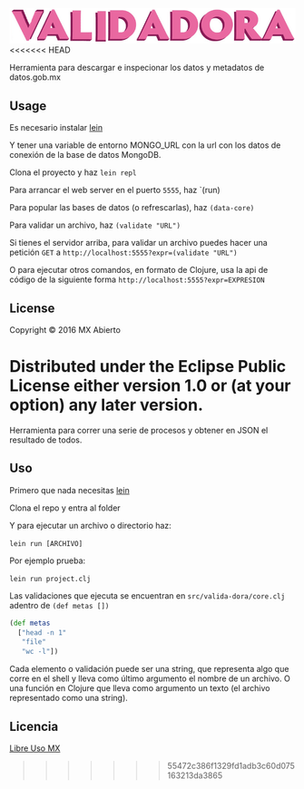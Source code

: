![dora](https://raw.githubusercontent.com/fractalLabs/valida-dora/master/resources/validadora.png)
<<<<<<< HEAD

Herramienta para descargar e inspecionar los datos y metadatos de datos.gob.mx

## Usage

Es necesario instalar [lein](http://leiningen.org)

Y tener una variable de entorno MONGO_URL con la url con los datos de conexión de la base de datos MongoDB.

Clona el proyecto y haz `lein repl`

Para arrancar el web server en el puerto `5555`, haz `(run)

Para popular las bases de datos (o refrescarlas), haz `(data-core)`

Para validar un archivo, haz `(validate "URL")`


Si tienes el servidor arriba, para validar un archivo puedes hacer una petición `GET` a `http://localhost:5555?expr=(validate "URL")`

O para ejecutar otros comandos, en formato de Clojure, usa la api de código de la siguiente forma `http://localhost:5555?expr=EXPRESION`

## License

Copyright © 2016 MX Abierto

Distributed under the Eclipse Public License either version 1.0 or (at
your option) any later version.
=======
Herramienta para correr una serie de procesos y obtener en JSON el resultado de todos.

## Uso

Primero que nada necesitas [lein](http://leiningen.org)

Clona el repo y entra al folder

Y para ejecutar un archivo o directorio haz:

`lein run [ARCHIVO]`

Por ejemplo prueba:

`lein run project.clj`

Las validaciones que ejecuta se encuentran en `src/valida-dora/core.clj` adentro de `(def metas [])`

```clojure
(def metas
  ["head -n 1"
   "file"
   "wc -l"])
```

Cada elemento o validación puede ser una string, que representa algo que corre en el shell y lleva como último argumento el nombre de un archivo.
O una función en Clojure que lleva como argumento un texto (el archivo representado como una string).

## Licencia
[Libre Uso MX](http://datos.gob.mx/libreusomx)
>>>>>>> 55472c386f1329fd1adb3c60d075163213da3865
